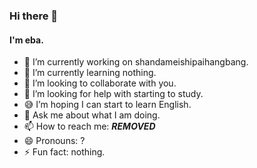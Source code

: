 ### Hi there 👋 

#### I'm eba.

- 🔭 I’m currently working on shandameishipaihangbang.
- 🌱 I’m currently learning nothing.
- 👯 I’m looking to collaborate with you.
- 🤔 I’m looking for help with starting to study.
- 😅 I’m hoping I can start to learn English.
- 💬 Ask me about what I am doing.
- 📫 How to reach me: ***REMOVED***
- 😄 Pronouns: ?
- ⚡ Fun fact: nothing.

